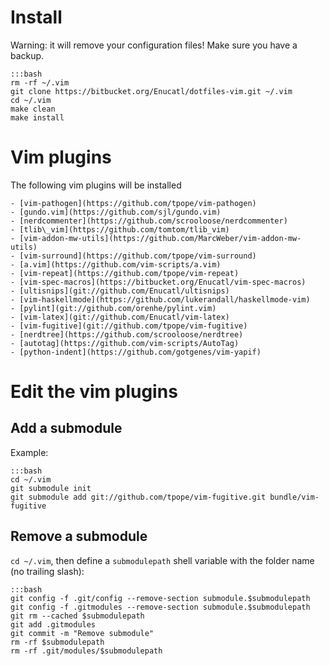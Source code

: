 # Install
Warning: it will remove your configuration files! Make sure you have a
backup.

    :::bash
    rm -rf ~/.vim
    git clone https://bitbucket.org/Enucatl/dotfiles-vim.git ~/.vim
    cd ~/.vim
    make clean
    make install

# Vim plugins
The following vim plugins will be installed

    - [vim-pathogen](https://github.com/tpope/vim-pathogen)
    - [gundo.vim](https://github.com/sjl/gundo.vim)
    - [nerdcommenter](https://github.com/scrooloose/nerdcommenter)
    - [tlib\_vim](https://github.com/tomtom/tlib_vim)
    - [vim-addon-mw-utils](https://github.com/MarcWeber/vim-addon-mw-utils)
    - [vim-surround](https://github.com/tpope/vim-surround)
    - [a.vim](https://github.com/vim-scripts/a.vim)
    - [vim-repeat](https://github.com/tpope/vim-repeat)
    - [vim-spec-macros](https://bitbucket.org/Enucatl/vim-spec-macros)
    - [ultisnips](git://github.com/Enucatl/ultisnips)
    - [vim-haskellmode](https://github.com/lukerandall/haskellmode-vim)
    - [pylint](git://github.com/orenhe/pylint.vim)
    - [vim-latex](git://github.com/Enucatl/vim-latex)
    - [vim-fugitive](git://github.com/tpope/vim-fugitive)
    - [nerdtree](https://github.com/scrooloose/nerdtree)
    - [autotag](https://github.com/vim-scripts/AutoTag)
    - [python-indent](https://github.com/gotgenes/vim-yapif)

# Edit the vim plugins
## Add a submodule
Example:

    :::bash
    cd ~/.vim
    git submodule init
    git submodule add git://github.com/tpope/vim-fugitive.git bundle/vim-fugitive

## Remove a submodule
`cd ~/.vim`, then define a `submodulepath` shell variable with the folder name (no trailing slash):

    :::bash
    git config -f .git/config --remove-section submodule.$submodulepath
    git config -f .gitmodules --remove-section submodule.$submodulepath
    git rm --cached $submodulepath
    git add .gitmodules
    git commit -m "Remove submodule"
    rm -rf $submodulepath
    rm -rf .git/modules/$submodulepath
